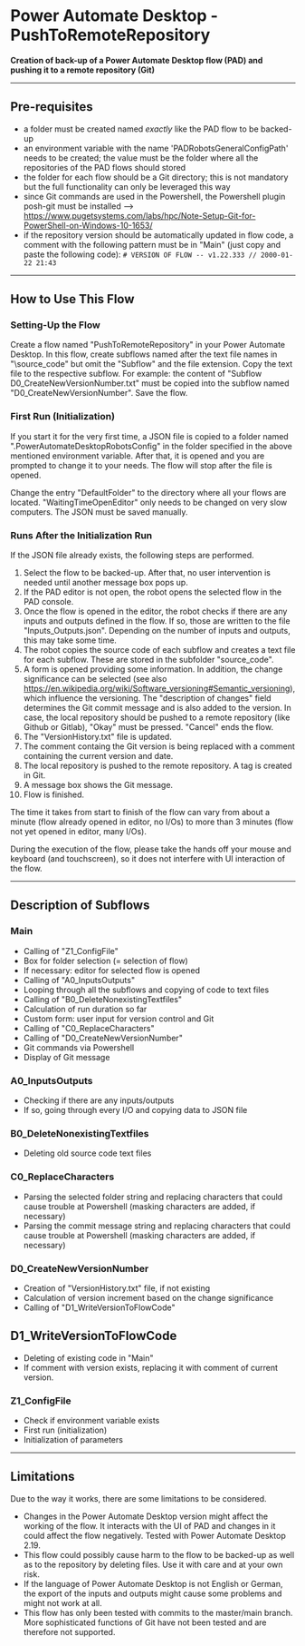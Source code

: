 # Power Automate Desktop - PushToRemoteRepository

**Creation of back-up of a Power Automate Desktop flow (PAD) and pushing it to a remote repository (Git)**

-----------------------------------

## Pre-requisites

- a folder must be created named *exactly* like the PAD flow to be backed-up
- an environment variable with the name 'PADRobotsGeneralConfigPath' needs to be created; the value must be the folder where all the repositories of the PAD flows should stored
- the folder for each flow should be a Git directory; this is not mandatory but the full functionality can only be leveraged this way
- since Git commands are used in the Powershell, the Powershell plugin posh-git must be installed --> <https://www.pugetsystems.com/labs/hpc/Note-Setup-Git-for-PowerShell-on-Windows-10-1653/>
- if the repository version should be automatically updated in flow code, a comment with the following pattern must be in "Main" (just copy and paste the following code): `# VERSION OF FLOW -- v1.22.333 // 2000-01-22 21:43`

-----------------------------------

## How to Use This Flow
### Setting-Up the Flow

Create a flow named "PushToRemoteRepository" in your Power Automate Desktop. In this flow, create subflows named after the text file names in "\source_code" but omit the "Subflow" and the file extension. Copy the text file to the respective subflow. For example: the content of "Subflow D0_CreateNewVersionNumber.txt" must be copied into the subflow named "D0_CreateNewVersionNumber". Save the flow.

### First Run (Initialization)

If you start it for the very first time, a JSON file is copied to a folder named ".PowerAutomateDesktopRobotsConfig" in the folder specified in the above mentioned environment variable. After that, it is opened and you are prompted to change it to your needs. The flow will stop after the file is opened.

Change the entry "DefaultFolder" to the directory where all your flows are located. "WaitingTimeOpenEditor" only needs to be changed on very slow computers. The JSON must be saved manually. 

### Runs After the Initialization Run

If the JSON file already exists, the following steps are performed.

1. Select the flow to be backed-up. After that, no user intervention is needed until another message box pops up.
2. If the PAD editor is not open, the robot opens the selected flow in the PAD console.
3. Once the flow is opened in the editor, the robot checks if there are any inputs and outputs defined in the flow. If so, those are written to the file "Inputs_Outputs.json". Depending on the number of inputs and outputs, this may take some time.
4. The robot copies the source code of each subflow and creates a text file for each subflow. These are stored in the subfolder "source_code". 
5. A form is opened providing some information. In addition, the change significance can be selected (see also https://en.wikipedia.org/wiki/Software_versioning#Semantic_versioning), which influence the versioning. The "description of changes" field determines the Git commit message and is also added to the version. In case, the local repository should be pushed to a remote repository (like Github or Gitlab), "Okay" must be pressed. "Cancel" ends the flow.
6. The "VersionHistory.txt" file is updated. 
7. The comment containg the Git version is being replaced with a comment containing the current version and date.
8. The local repository is pushed to the remote repository. A tag is created in Git.
9. A message box shows the Git message.
10. Flow is finished.

The time it takes from start to finish of the flow can vary from about a minute (flow already opened in editor, no I/Os) to more than 3 minutes (flow not yet opened in editor, many I/Os).

During the execution of the flow, please take the hands off your mouse and keyboard (and touchscreen), so it does not interfere with UI interaction of the flow.

-----------------------------------

## Description of Subflows

### Main

- Calling of "Z1_ConfigFile"
- Box for folder selection (= selection of flow)
- If necessary: editor for selected flow is opened
- Calling of "A0_InputsOutputs"
- Looping through all the subflows and copying of code to text files
- Calling of "B0_DeleteNonexistingTextfiles"
- Calculation of run duration so far
- Custom form: user input for version control and Git
- Calling of "C0_ReplaceCharacters"
- Calling of "D0_CreateNewVersionNumber"
- Git commands via Powershell
- Display of Git message

### A0_InputsOutputs

- Checking if there are any inputs/outputs
- If so, going through every I/O and copying data to JSON file

### B0_DeleteNonexistingTextfiles

- Deleting old source code text files

### C0_ReplaceCharacters

- Parsing the selected folder string and replacing characters that could cause trouble at Powershell (masking characters are added, if necessary)
- Parsing the commit message string and replacing characters that could cause trouble at Powershell (masking characters are added, if necessary)

### D0_CreateNewVersionNumber

- Creation of "VersionHistory.txt" file, if not existing
- Calculation of version increment based on the change significance
- Calling of "D1_WriteVersionToFlowCode"

## D1_WriteVersionToFlowCode

- Deleting of existing code in "Main"
- If comment with version exists, replacing it with comment of current version.

### Z1_ConfigFile

- Check if environment variable exists
- First run (initialization)
- Initialization of parameters

-----------------------------------

## Limitations

Due to the way it works, there are some limitations to be considered. 
- Changes in the Power Automate Desktop version might affect the working of the flow. It interacts with the UI of PAD and changes in it could affect the flow negatively. Tested with Power Automate Desktop 2.19.
- This flow could possibly cause harm to the flow to be backed-up as well as to the repository by deleting files. Use it with care and at your own risk.
- If the language of Power Automate Desktop is not English or German, the export of the inputs and outputs might cause some problems and might not work at all.
- This flow has only been tested with commits to the master/main branch. More sophisticated functions of Git have not been tested and are therefore not supported.
